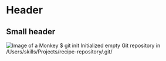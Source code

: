 # Header 
## Small header
![Image of a Monkey](https://www.google.com/url?sa=i&url=https%3A%2F%2Fclipart-library.com%2Fbatman-logo-clipart.html&psig=AOvVaw1eFMt1fNMgm41IDdBglIGi&ust=1687441130397000&source=images&cd=vfe&ved=0CBEQjRxqFwoTCIjD94yq1P8CFQAAAAAdAAAAABAV)
$ git init
Initialized empty Git repository in /Users/skills/Projects/recipe-repository/.git/
